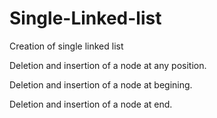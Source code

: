 # Single-Linked-list

Creation of single linked list

Deletion and insertion of a node at any position.

Deletion and insertion of a node at begining.

Deletion and insertion of a node at end.
